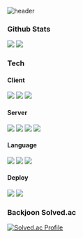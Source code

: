 ![header](https://capsule-render.vercel.app/api?type=waving&color=timeGradient&height=300&section=header&text=Sunghyeon%20Moon&fontSize=90)

### Github Stats
<img src="https://github-readme-stats.vercel.app/api?username=SunghyeonMoon&show_icons=true&theme=dark"/></a>
<img src="https://github-readme-stats.vercel.app/api/top-langs/?username=SunghyeonMoon&layout=compact&theme=dark"/></a>

### Tech

#### Client

<img src="https://img.shields.io/badge/React-61DAFB?style=for-the-badge&logo=React&logoColor=000000"/></a>
<img src="https://img.shields.io/badge/Redux-764ABC?style=for-the-badge&logo=Redux&logoColor=FFFFFF"/></a>
<img src="https://img.shields.io/badge/React Query-FF4154?style=for-the-badge&logo=React Query&logoColor=FFFFFF"/></a>

#### Server

<img src="https://img.shields.io/badge/Express-000000?style=for-the-badge&logo=Express&logoColor=FFFFFF"/></a>
<img src="https://img.shields.io/badge/MySQL-4479A1?style=for-the-badge&logo=MySQL&logoColor=FFFFFF"/></a>
<img src="https://img.shields.io/badge/MongoDB-47A248?style=for-the-badge&logo=MongoDB&logoColor=FFFFFF"/></a>
<img src="https://img.shields.io/badge/Prisma-2D3748?style=for-the-badge&logo=Prisma&logoColor=FFFFFF"/></a>

#### Language

<img src="https://img.shields.io/badge/Javascript-F7DF1E?style=for-the-badge&logo=JavaScript&logoColor=FFFFFF"/></a>
<img src="https://img.shields.io/badge/TypeScript-3178C6?style=for-the-badge&logo=TypeScript&logoColor=FFFFFF"/></a>
<img src="https://img.shields.io/badge/Python-3776AB?style=for-the-badge&logo=Python&logoColor=FFFFFF"/></a>

#### Deploy

<img src="https://img.shields.io/badge/Amazon AWS-232F3E?style=for-the-badge&logo=Amazon AWS&logoColor=FFFFFF"/></a>
<img src="https://img.shields.io/badge/GitHub Actions-2088FF?style=for-the-badge&logo=GitHub Actions&logoColor=FFFFFF"/></a>

### Backjoon Solved.ac
[![Solved.ac Profile](http://mazassumnida.wtf/api/v2/generate_badge?boj=codestudy4022)](https://solved.ac/codestudy4022/) 

